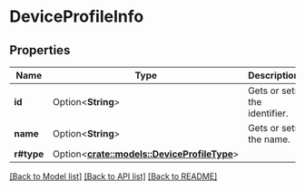 # DeviceProfileInfo

## Properties

Name | Type | Description | Notes
------------ | ------------- | ------------- | -------------
**id** | Option<**String**> | Gets or sets the identifier. | [optional]
**name** | Option<**String**> | Gets or sets the name. | [optional]
**r#type** | Option<[**crate::models::DeviceProfileType**](DeviceProfileType.md)> |  | [optional]

[[Back to Model list]](../README.md#documentation-for-models) [[Back to API list]](../README.md#documentation-for-api-endpoints) [[Back to README]](../README.md)


